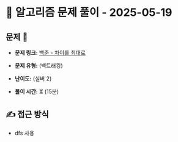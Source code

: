# 📝 알고리즘 문제 풀이 - 2025-05-19

## 문제 📖

- **문제 링크:** [백준 - 차이를 최대로](https://www.acmicpc.net/problem/10819)

- **문제 유형:** (백트래킹)

- **난이도:** (실버 2)

- **풀이 시간:** ⏳ (15분)

## ✍ 접근 방식

- dfs 사용